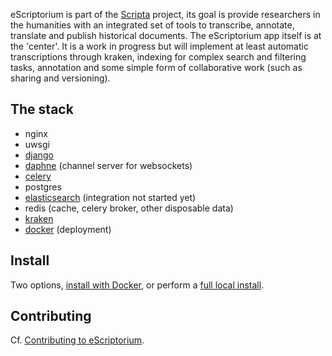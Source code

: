 eScriptorium is part of the [Scripta](https://www.psl.eu/en/scripta) project, its goal is provide researchers in the humanities with an integrated set of tools to transcribe, annotate, translate and publish historical documents. The eScriptorium app itself is at the 'center'. It is a work in progress but will implement at least automatic transcriptions through kraken, indexing for complex search and filtering tasks, annotation and some simple form of collaborative work (such as sharing and versioning).
  
## The stack

- nginx
- uwsgi
- [django](https://www.djangoproject.com/)
- [daphne](https://github.com/django/daphne) (channel server for websockets)
- [celery](http://www.celeryproject.org/)
- postgres
- [elasticsearch](https://www.elastic.co/) (integration not started yet)
- redis (cache, celery broker, other disposable data)
- [kraken](http://kraken.re)
- [docker](https://www.docker.com/) (deployment)

## Install

Two options, [install with Docker](https://gitlab.inria.fr/scripta/escriptorium/-/wikis/docker-install), or perform a [full local install](INSTALL.md).

## Contributing

Cf. [Contributing to eScriptorium](https://gitlab.inria.fr/scripta/escriptorium/-/wikis/contributing).

